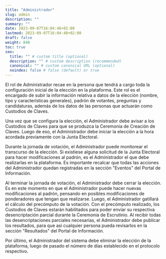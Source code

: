 ```yaml
---
title: "Administrador"
slug: admin
description: ""
summary: ""
date: 2023-09-07T16:04:48+02:00
lastmod: 2023-09-07T16:04:48+02:00
draft: false
weight: 840
toc: true
seo:
  title: "" # custom title (optional)
  description: "" # custom description (recommended)
  canonical: "" # custom canonical URL (optional)
  noindex: false # false (default) or true
---
```

El rol de Administrador recae en la persona que tendrá a cargo toda la configuración 
inicial de la elección en la plataforma. Este rol es el encargado de subir la información 
relativa a datos de la elección (nombre, tipo y características generales), padrón de 
votantes, preguntas y candidaturas, además de los datos de las personas que actuarán 
como Custodios de Claves.

Una vez que se configura la elección, el Administrador debe avisar a los Custodios de 
Claves para que se produzca la Ceremonia de Creación de Claves. Luego de eso, el 
Administrador debe iniciar la elección a la hora acordada previamente con la Junta Electoral.

Durante la jornada de votación, el Administrador puede monitorear el transcurso de la elección. 
Si existiese alguna solicitud de la Junta Electoral para hacer modificaciones al padrón, es el 
Administrador el que debe realizarlas en la plataforma. Es importante recalcar que todas las 
acciones del Administrador quedan registradas en la sección "Eventos" del Portal de Información.

Al terminar la jornada de votación, el Administrador debe cerrar la elección. Es en este momento 
en que el Administrador puede hacer nuevas modificaciones al padrón, pensando en posibles 
modificaciones de ponderadores que tengan que realizarse. Luego, el Administrador gatillará 
el cálculo del precómputo de la votación. Con el precómputo realizado, los Custodios de Claves 
estarán habilitados para poder enviar su respectiva desencriptación parcial durante la Ceremonia 
de Escrutinio. Al recibir todas las desencriptaciones parciales necesarias, el Administrador 
debe publicar los resultados, para que así cualquier persona pueda revisarlos en la sección 
"Resultados" del Portal de Información.

Por último, el Administrador del sistema debe eliminar la elección de la plataforma, luego de pasado 
el número de días establecido en el protocolo respectivo.
